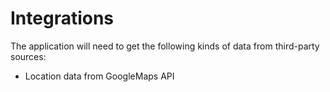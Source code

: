 # Integrations

The application will need to get the following kinds of data from third-party sources:

* Location data from GoogleMaps API